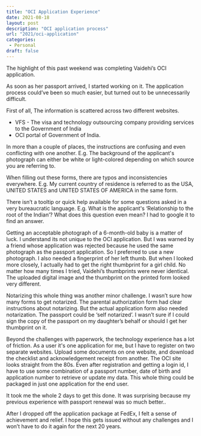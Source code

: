 ```yaml
---
title: "OCI Application Experience"
date: 2021-08-18
layout: post
description: "OCI application process"
url: "2021/oci-application"
categories:
 - Personal
draft: false
---
```

The highlight of this past weekend was completing Vaidehi’s OCI application. 

As soon as her passport arrived, I started working on it. The application process could’ve been so much easier, but turned out to be unnecessarily difficult. 

First of all, The information is scattered across two different websites. 
 
 - VFS - The visa and technology outsourcing company providing services to the Government of India
 - OCI portal of Government of India. 

In more than a couple of places, the instructions are confusing and even conflicting with one another. E.g. The background of the applicant's photograph can either be white or light-colored depending on which source you are referring to. 

When filling out these forms, there are typos and inconsistencies everywhere. E.g. My current country of residence is referred to as the USA, UNITED STATES and UNITED STATES OF AMERICA in the same form. 

There isn’t a tooltip or quick help available for some questions asked in a very bureaucratic language.  E.g. What is the applicant's ‘Relationship to the root of the Indian’? What does this question even mean? I had to google it to find an answer. 

Getting an acceptable photograph of a 6-month-old baby is a matter of luck. I understand its not unique to the OCI application. But I was warned by a friend whose application was rejected because he used the same photograph as the passport application. So I preferred to use a new photograph. I also needed a fingerprint of her left thumb. But when I looked more closely, I actually had to get the right thumbprint for a girl child. No matter how many times I tried, Vaidehi’s thumbprints were never identical. The uploaded digital image and the thumbprint on the printed form looked very different. 

Notarizing this whole thing was another minor challenge. I wasn’t sure how many forms to get notarized. The parental authorization form had clear instructions about notarizing. But the actual application form also needed notarization. The passport could be ‘self notarized’. I wasn’t sure if I could sign the copy of the passport on my daughter’s behalf or should I get her thumbprint on it. 

Beyond the challenges with paperwork, the technology experience has a lot of friction. As a user it's one application for me, but I have to register on two separate websites. Upload some documents on one website, and download the checklist and acknowledgement receipt from another. The OCI site looks straight from the 80s. Even after registration and getting a login id, I have to use some combination of a passport number, date of birth and application number to retrieve or update my data. This whole thing could be packaged in just one application for the end user. 

It took me the whole 2 days to get this done. It was surprising because my previous experience with passport renewal was so much better..

After I dropped off the application package at FedEx, I felt a sense of achievement and relief. I hope this gets issued without any challenges and I won’t have to do it again for the next 20 years.
